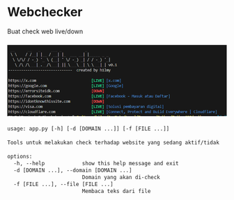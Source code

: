 # Webchecker
Buat check web live/down
<h3 align="center">
  <img src="images/2.png">
</h3>

```
usage: app.py [-h] [-d [DOMAIN ...]] [-f [FILE ...]]

Tools untuk melakukan check terhadap website yang sedang aktif/tidak

options:
  -h, --help            show this help message and exit
  -d [DOMAIN ...], --domain [DOMAIN ...]
                        Domain yang akan di-check
  -f [FILE ...], --file [FILE ...]
                        Membaca teks dari file
```
